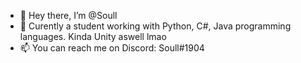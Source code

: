 - 👋 Hey there, I’m @Soull
- 👀 Curently a student working with Python, C#, Java programming languages. Kinda Unity aswell lmao
- 📫 You can reach me on Discord: Soull#1904
